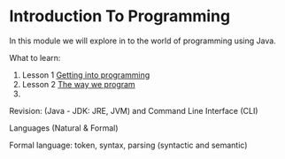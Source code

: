 # Introduction To Programming

In this module we will explore in to the world of programming using Java.

What to learn:

1. Lesson 1 [Getting into programming]() 
2. Lesson 2 [The way we program]()
3. 







Revision: (Java - JDK: JRE, JVM) and Command Line Interface (CLI)

Languages (Natural & Formal)

Formal language: token, syntax, parsing (syntactic and semantic)